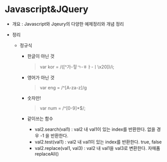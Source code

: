 # Javascript&JQuery

- 개요 : Javascript와 Jqeury의 다양한 예제정리와 개념 정리

- 정리
  - 정규식
    - 한글이 아닌 것
      > var kor = /([^가-힣ㄱ-ㅎㅏ-ㅣ\x20])/i;
    - 영어가 아닌 것
      > var eng = /^[A-za-z]/g
    - 숫자만!
      > var num = /^[0-9]*$/;
      
    - 같이쓰는 함수
      - val2.search(val1) : val2 내 val1이 있는 index를 반환한다. 없을 경우 -1 을 반환한다.
      - val2.test(val1) : val2 내 val1이 있는 index를 반환한다. true, false
      - val2.replace(val1, val3) : val2 내 val1을 val3로 변환한다. 자매품 replaceAll()
      

